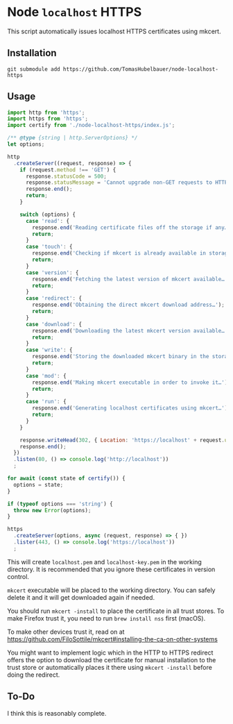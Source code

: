 # Node `localhost` HTTPS

This script automatically issues localhost HTTPS certificates using mkcert.

## Installation

```
git submodule add https://github.com/TomasHubelbauer/node-localhost-https
```

## Usage

```js
import http from 'https';
import https from 'https';
import certify from './node-localhost-https/index.js';

/** @type {string | http.ServerOptions} */
let options;

http
  .createServer((request, response) => {
    if (request.method !== 'GET') {
      response.statusCode = 500;
      response.statusMessage = 'Cannot upgrade non-GET requests to HTTPS!';
      response.end();
      return;
    }

    switch (options) {
      case 'read': {
        response.end('Reading certificate files off the storage if any…');
        return;
      }
      case 'touch': {
        response.end('Checking if mkcert is already available in storage…');
        return;
      }
      case 'version': {
        response.end('Fetching the latest version of mkcert available…');
        return;
      }
      case 'redirect': {
        response.end('Obtaining the direct mkcert download address…');
        return;
      }
      case 'download': {
        response.end('Downloading the latest mkcert version available…');
        return;
      }
      case 'write': {
        response.end('Storing the downloaded mkcert binary in the storage…');
        return;
      }
      case 'mod': {
        response.end('Making mkcert executable in order to invoke it…');
        return;
      }
      case 'run': {
        response.end('Generating localhost certificates using mkcert…');
        return;
      }
    }

    response.writeHead(302, { Location: 'https://localhost' + request.url });
    response.end();
  })
  .listen(80, () => console.log('http://localhost'))
  ;

for await (const state of certify()) {
  options = state;
}

if (typeof options === 'string') {
  throw new Error(options);
}

https
  .createServer(options, async (request, response) => { })
  .lister(443, () => console.log('https://localhost'))
  ;
```

This will create `localhost.pem` and `localhost-key.pem` in the working directory.
It is recommended that you ignore these certificates in version control.

`mkcert` executable will be placed to the working directory.
You can safely delete it and it will get downloaded again if needed.

You should run `mkcert -install` to place the certificate in all trust stores.
To make Firefox trust it, you need to run `brew install nss` first (macOS).

To make other devices trust it, read on at
https://github.com/FiloSottile/mkcert#installing-the-ca-on-other-systems

You might want to implement logic which in the HTTP to HTTPS redirect offers the
option to download the certificate for manual installation to the trust store or
automatically places it there using `mkcert -install` before doing the redirect.

## To-Do

I think this is reasonably complete.
